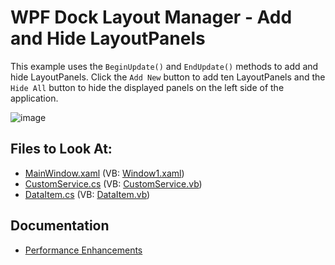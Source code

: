 
# WPF Dock Layout Manager - Add and Hide LayoutPanels

This example uses the `BeginUpdate()` and `EndUpdate()` methods to add and hide LayoutPanels. Click the `Add New` button to add ten LayoutPanels and the `Hide All` button to hide the displayed panels on the left side of the application.

![image](https://user-images.githubusercontent.com/12169834/174022199-1c0ee0d9-37d3-4cef-888c-de7d35c2f61a.png)

<!-- default file list -->
## Files to Look At:

* [MainWindow.xaml](./CS/MainWindow.xaml) (VB: [Window1.xaml](./VB/MainWindow.xaml))
* [CustomService.cs](./CS/CustomService.cs) (VB: [CustomService.vb](./VB/CustomService.vb))
* [DataItem.cs](./CS/DataItem.cs) (VB: [DataItem.vb](./VB/DataItem.vb))
<!-- default file list end -->

## Documentation

- [Performance Enhancements](https://docs.devexpress.com/WPF/401923/controls-and-libraries/layout-management/dock-windows/performance-enhancements)
